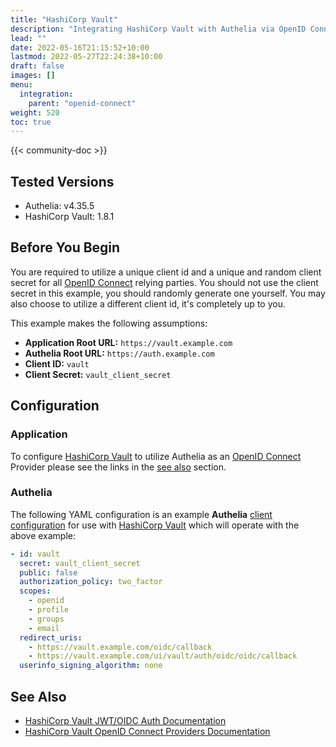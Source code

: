 ```yaml
---
title: "HashiCorp Vault"
description: "Integrating HashiCorp Vault with Authelia via OpenID Connect."
lead: ""
date: 2022-05-16T21:15:52+10:00
lastmod: 2022-05-27T22:24:38+10:00
draft: false
images: []
menu:
  integration:
    parent: "openid-connect"
weight: 520
toc: true
---
```


{{< community-doc >}}

## Tested Versions

- Authelia: v4.35.5
- HashiCorp Vault: 1.8.1

## Before You Begin

You are required to utilize a unique client id and a unique and random client secret for all [OpenID Connect] relying
parties. You should not use the client secret in this example, you should randomly generate one yourself. You may also
choose to utilize a different client id, it's completely up to you.

This example makes the following assumptions:

- **Application Root URL:** `https://vault.example.com`
- **Authelia Root URL:** `https://auth.example.com`
- **Client ID:** `vault`
- **Client Secret:** `vault_client_secret`

## Configuration

### Application

To configure [HashiCorp Vault] to utilize Authelia as an [OpenID Connect] Provider please see the links in the
[see also](#see-also) section.

### Authelia

The following YAML configuration is an example **Authelia**
[client configuration](../../../configuration/identity-providers/open-id-connect.md#clients) for use with [HashiCorp Vault]
which will operate with the above example:

```yaml
- id: vault
  secret: vault_client_secret
  public: false
  authorization_policy: two_factor
  scopes:
    - openid
    - profile
    - groups
    - email
  redirect_uris:
    - https://vault.example.com/oidc/callback
    - https://vault.example.com/ui/vault/auth/oidc/oidc/callback
  userinfo_signing_algorithm: none
```

## See Also

- [HashiCorp Vault JWT/OIDC Auth Documentation](https://www.vaultproject.io/docs/auth/jwt)
- [HashiCorp Vault OpenID Connect Providers Documentation](https://www.vaultproject.io/docs/auth/jwt/oidc_providers)

[HashiCorp Vault]: https://www.vaultproject.io/
[OpenID Connect]: ../../openid-connect/introduction.md
